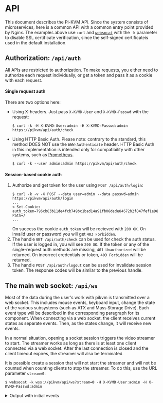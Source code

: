 # API
This document describes the Pi-KVM API. Since the system consists of microservices, here is a common API with a common entry point provided by Nginx. The examples above use `curl` and [`websocat`](https://github.com/vi/websocat) with the `-k` parameter to disable SSL certificate verification, since the self-signed certificateis used in the default installation.

## Authorization: `/api/auth`
All APIs are restricted to authorization. To make requests, you either need to authorize each request individually,
or get a token and pass it as a cookie with each request.

#### Single request auth
There are two options here:
* Using X-headers. Just pass `X-KVMD-User` and `X-KVMD-Passwd` with the request:
    ```
    $ curl -k -H X-KVMD-User:admin -H X-KVMD-Passwd:admin https://pikvm/api/auth/check
    ```
* Using HTTP Basic Auth. Please note: contrary to the standard, this method DOES NOT use the `WWW-Authenticate` header.
  HTTP Basic Auth in this implementation is intended only for compatibility with other systems, such as [Prometheus](prometheus.md).
    ```
    $ curl -k --user admin:admin https://pikvm/api/auth/check
    ```
#### Session-based cookie auth
1. Authorize and get token for the user using `POST /api/auth/login`:
    ```
    $ curl -k -v -X POST --data user=admin --data passwd=admin https://pikvm/api/auth/login
    ...
    < Set-Cookie: auth_token=796cb83b11de4fcb749bc1bad14a91fb06dede84672b2f847fef1e988e6900de; Path=/
    ...
    ```
    On success the cookie `auth_token` will be recieved with `200 OK`. On invalid user or password you will get `403 Forbidden`.
2. The handle `GET /api/auth/check` can be used for check the auth status. If the user is logged in, you will see `200 OK`.
  If the token or any of the single-request auth methods are missing, `401 Unauthorized` will be returned.
  On incorrect credentials or token, `403 Forbidden` will be returned.
3. The handle `POST /api/auth/logout` can be used for invalidate session token. The response codes will be similar to the previous handle.

## The main web socket: `/api/ws`
Most of the data during the user's work with pikvm is transmitted over a web socket. This includes mouse events, keyboard input, change the state of the various subsystems (such as ATX and Mass Storage Drive). Each event type will be described in the corresponding paragraph for its component. When connecting via a web socket, the client receives current states as separate events. Then, as the states change, it will receive new events.

In a normal situation, opening a socket session triggers the video streamer to start. The streamer works as long as there is at least one client connected via a web socket. After the last connection is closed and the client timeout expires, the streamer will also be terminated.

It is possible create a session that will not start the streamer and will not be counted when counting clients to stop the streamer. To do this, use the URL parameter `stream=0`:

```
$ websocat -k wss://pikvm/api/ws?stream=0 -H X-KVMD-User:admin -H X-KVMD-Passwd:admin
```
<details>
    <summary>Output with initial events</summary>

```json
{"event_type": "gpio_model_state", "event": {"scheme": {"inputs": {"led1": {"hw": {"driver": "__gpio__", "pin": 19}}, "led2": {"hw": {"driver": "__gpio__", "pin": 16}}}, "outputs": {"button1": {"switch": false, "pulse": {"delay": 0.1, "min_delay": 0.1, "max_delay": 0.1}, "hw": {"driver": "__gpio__", "pin": 26}}, "button2": {"switch": false, "pulse": {"delay": 0.1, "min_delay": 0.1, "max_delay": 0.1}, "hw": {"driver": "__gpio__", "pin": 20}}, "relay1": {"switch": true, "pulse": {"delay": 0.1, "min_delay": 0.1, "max_delay": 0.1}, "hw": {"driver": "relay", "pin": 0}}, "relay2": {"switch": true, "pulse": {"delay": 2.0, "min_delay": 0.1, "max_delay": 5.0}, "hw": {"driver": "relay", "pin": 1}}}}, "view": {"header": {"title": "Switches"}, "table": [[{"type": "label", "text": "Generic GPIO leds"}], null, [{"type": "label", "text": "Test 1:"}, {"type": "input", "channel": "led1", "color": "green"}, {"type": "output", "channel": "button1", "text": "Click"}], [{"type": "label", "text": "Test 2:"}, {"type": "input", "channel": "led2", "color": "green"}, {"type": "output", "channel": "button2", "text": "Click"}], null, [{"type": "label", "text": "HID Relays /dev/hidraw0"}], null, [{"type": "label", "text": "Relay #1:"}, {"type": "output", "channel": "relay1", "text": "Boop 0.1"}], [{"type": "label", "text": "Relay #2:"}, {"type": "output", "channel": "relay2", "text": "Boop 2.0"}]]}}}
{"event_type": "info_extras_state", "event": {"vnc": {"name": "VNC", "description": "Show VNC information", "icon": "share/svg/vnc.svg", "path": "vnc", "keyboard_cap": false, "daemon": "kvmd-vnc", "port": 5900, "place": 20, "enabled": true}, "ipmi": {"name": "IPMI", "description": "Show IPMI information", "icon": "share/svg/ipmi.svg", "path": "ipmi", "keyboard_cap": false, "daemon": "kvmd-ipmi", "port": 623, "place": 21, "enabled": true}}}
{"event_type": "info_hw_state", "event": {"platform": {"type": "rpi", "base": "Virtual Raspberry Pi"}, "health": {"temp": {"cpu": 36.511, "gpu": 35.0}, "throttling": {"raw_flags": 0, "parsed_flags": {"undervoltage": {"now": false, "past": false}, "freq_capped": {"now": false, "past": false}, "throttled": {"now": false, "past": false}}}}}}
{"event_type": "info_meta_state", "event": {"server": {"host": "localhost.localdomain"}, "kvm": {}}}
{"event_type": "info_system_state", "event": {"kvmd": {"version": "1.102"}, "streamer": {"app": "ustreamer", "version": "1.25", "features": {"WITH_OMX": false, "WITH_GPIO": false, "WITH_PTHREAD_NP": true, "WITH_SETPROCTITLE": true, "HAS_PDEATHSIG": true}}, "kernel": {"system": "Linux", "release": "5.8.10-arch1-1", "version": "#1 SMP PREEMPT Thu, 17 Sep 2020 18:01:06 +0000", "machine": "x86_64"}}}
{"event_type": "wol_state", "event": {"enabled": false, "target": {"ip": "255.255.255.255", "port": 9, "mac": ""}}}
{"event_type": "gpio_state", "event": {"inputs": {"led1": {"online": true, "state": false}, "led2": {"online": true, "state": false}}, "outputs": {"button1": {"online": true, "state": false, "busy": false}, "button2": {"online": true, "state": false, "busy": false}, "relay1": {"online": false, "state": false, "busy": false}, "relay2": {"online": false, "state": false, "busy": false}}}}
{"event_type": "hid_state", "event": {"online": true, "keyboard": {"online": true, "leds": {"caps": false, "scroll": false, "num": false}}, "mouse": {"online": true}}}
{"event_type": "atx_state", "event": {"enabled": true, "busy": false, "leds": {"power": false, "hdd": false}}}
{"event_type": "msd_state", "event": {"enabled": true, "online": true, "busy": false, "storage": {"size": 234950152192, "free": 23514271744, "images": {}, "uploading": false}, "drive": {"image": null, "connected": false, "cdrom": true}, "features": {"multi": true, "cdrom": true}}}
{"event_type": "streamer_state", "event": {"limits": {"max_fps": 40}, "params": {"desired_fps": 30, "quality": 80}, "snapshot": {"saved": null}, "streamer": null, "features": {"quality": true, "resolution": false}}}
```
</details>

